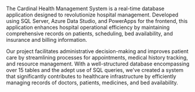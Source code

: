 The Cardinal Health Management System is a real-time database application designed to revolutionize hospital management. Developed using SQL Server, Azure Data Studio, and PowerApps for the frontend, this application enhances hospital operational efficiency by maintaining comprehensive records on patients, scheduling, bed availability, and insurance and billing information.

Our project facilitates administrative decision-making and improves patient care by streamlining processes for appointments, medical history tracking, and resource management. With a well-structured database encompassing over 15 tables and the adept use of SQL queries, we've created a system that significantly contributes to healthcare infrastructure by efficiently managing records of doctors, patients, medicines, and bed availability.
